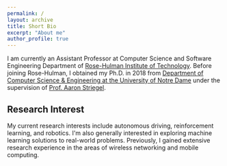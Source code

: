 ```yaml
---
permalink: /
layout: archive
title: Short Bio
excerpt: "About me"
author_profile: true
---
```


I am currently an Assistant Professor at Computer Science and Software Engineering Department of [Rose-Hulman Institute of Technology](https://www.rose-hulman.edu). Before joining Rose-Hulman, I obtained my Ph.D. in 2018 from [Department of Computer Science & Engineering at the University of Notre Dame](http://cse.nd.edu/) under the supervision of [Prof. Aaron Striegel](http://sites.nd.edu/aaron-striegel/).


Research Interest
------
My current research interests include autonomous driving, reinforcement learning, and robotics. I'm also generally interested in exploring machine learning solutions to real-world problems. Previously, I gained extensive research experience in the areas of wireless networking and mobile computing.
